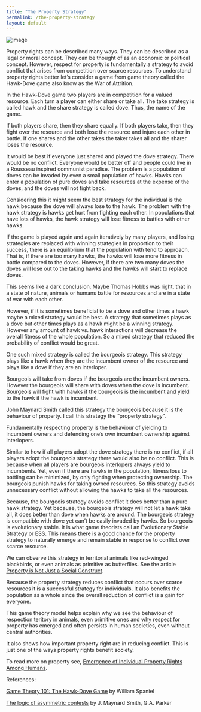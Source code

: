 ```yaml
---
title: "The Property Strategy"
permalink: /the-property-strategy
layout: default
---
```


![image](https://thumbs.odycdn.com/7de211ffd53cfc1220baf646681894b4.png)

Property rights can be described many ways. They can be described as a legal or moral concept. They can be thought of as an economic or political concept. However, respect for property is fundamentally a strategy to avoid conflict that arises from competition over scarce resources. To understand property rights better let’s consider a game from game theory called the Hawk-Dove game also know as the War of Attrition.

In the Hawk-Dove game two players are in competition for a valued resource. Each turn a player can either share or take all. The take strategy is called hawk and the share strategy is called dove. Thus, the name of the game.

If both players share, then they share equally. If both players take, then they fight over the resource and both lose the resource and injure each other in battle. If one shares and the other takes the taker takes all and the sharer loses the resource.

It would be best if everyone just shared and played the dove strategy. There would be no conflict. Everyone would be better off and people could live in a Rousseau inspired communist paradise. The problem is a population of doves can be invaded by even a small population of hawks. Hawks can enter a population of pure doves and take resources at the expense of the doves, and the doves will not fight back.

Considering this it might seem the best strategy for the individual is the hawk because the dove will always lose to the hawk. The problem with the hawk strategy is hawks get hurt from fighting each other. In populations that have lots of hawks, the hawk strategy will lose fitness to battles with other hawks.

If the game is played again and again iteratively by many players, and losing strategies are replaced with winning strategies in proportion to their success, there is an equilibrium that the population with tend to approach. That is, if there are too many hawks, the hawks will lose more fitness in battle compared to the doves. However, if there are two many doves the doves will lose out to the taking hawks and the hawks will start to replace doves.

This seems like a dark conclusion. Maybe Thomas Hobbs was right, that in a state of nature, animals or humans battle for resources and are in a state of war with each other.

However, if it is sometimes beneficial to be a dove and other times a hawk maybe a mixed strategy would be best. A strategy that sometimes plays as a dove but other times plays as a hawk might be a winning strategy. However any amount of hawk vs. hawk interactions will decrease the overall fitness of the whole population. So a mixed strategy that reduced the probability of conflict would be great.

One such mixed strategy is called the bourgeois strategy. This strategy plays like a hawk when they are the incumbent owner of the resource and plays like a dove if they are an interloper.

Bourgeois will take from doves if the bourgeois are the incumbent owners. However the bourgeois will share with doves when the dove is incumbent. Bourgeois will fight with hawks if the bourgeois is the incumbent and yield to the hawk if the hawk is incumbent.

John Maynard Smith called this strategy the bourgeois because it is the behaviour of property. I call this strategy the “property strategy”.

Fundamentally respecting property is the behaviour of yielding to incumbent owners and defending one’s own incumbent ownership against interlopers.

Similar to how if all players adopt the dove strategy there is no conflict, if all players adopt the bourgeois strategy there would also be no conflict. This is because when all players are bourgeois interlopers always yield to incumbents. Yet, even if there are hawks in the population, fitness loss to battling can be minimized, by only fighting when protecting ownership. The bourgeois punish hawks for taking owned resources. So this strategy avoids unnecessary conflict without allowing the hawks to take all the resources.

Because, the bourgeois strategy avoids conflict it does better than a pure hawk strategy. Yet because, the bourgeois strategy will not let a hawk take all, it does better than dove when hawks are around. The bourgeois strategy is compatible with dove yet can’t be easily invaded by hawks. So bourgeois is evolutionary stable. It is what game theorists call an Evolutionary Stable Strategy or ESS. This means there is a good chance for the property strategy to naturally emerge and remain stable in response to conflict over scarce resource.

We can observe this strategy in territorial animals like red-winged blackbirds, or even animals as primitive as butterflies. See the article [Property is Not Just a Social Construct](https://odysee.com/@Properal:7/property-is-not-just-a-social-construct:7?r=58YUGhaeoUcFcQZnT3KLutfz6XzNQdYc).

Because the property strategy reduces conflict that occurs over scarce resources it is a successful strategy for individuals. It also benefits the population as a whole since the overall reduction of conflict is a gain for everyone.

This game theory model helps explain why we see the behaviour of respection teritory in animals, even primitive ones and why respect for property has emerged and often persists in human societies, even without central authorities.

It also shows how important property right are in reducing conflict. This is just one of the ways property rights benefit society.

To read more on property see, [Emergence of Individual Property Rights Among Humans](https://odysee.com/@Properal:7/emergence-of-individual-property-rights-in-humans:7).

References:

[Game Theory 101: The Hawk-Dove Game](http://www.gametheory101.com/Hawk-Dove_Game.html) by William Spaniel

[The logic of asymmetric contests](https://scholar.google.com/scholar?q=J.+Maynard+Smith,+G.A.+Parker+The+logic+of+asymmetric+contests&hl=en&as_sdt=0&as_vis=1&oi=scholart&sa=X&ei=SqfTVJ6jOIrpoASknoH4DA&ved=0CBsQgQMwAA) by J. Maynard Smith, G.A. Parker
